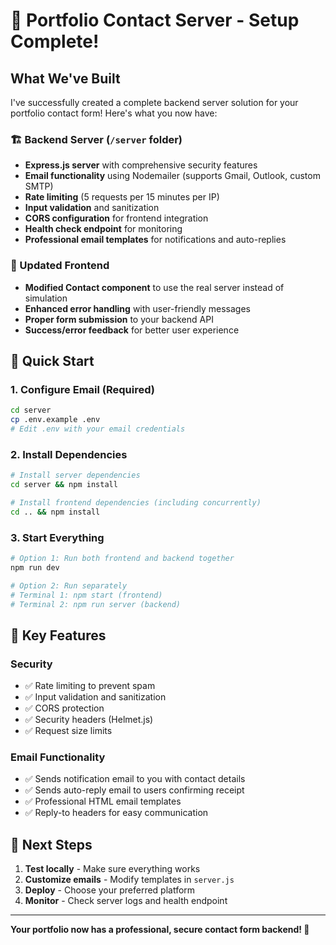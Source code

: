 # 🎉 Portfolio Contact Server - Setup Complete!

## What We've Built

I've successfully created a complete backend server solution for your portfolio contact form! Here's what you now have:

### 🏗️ Backend Server (`/server` folder)
- **Express.js server** with comprehensive security features
- **Email functionality** using Nodemailer (supports Gmail, Outlook, custom SMTP)
- **Rate limiting** (5 requests per 15 minutes per IP)
- **Input validation** and sanitization
- **CORS configuration** for frontend integration
- **Health check endpoint** for monitoring
- **Professional email templates** for notifications and auto-replies

### 🔄 Updated Frontend
- **Modified Contact component** to use the real server instead of simulation
- **Enhanced error handling** with user-friendly messages
- **Proper form submission** to your backend API
- **Success/error feedback** for better user experience

## 🚀 Quick Start

### 1. Configure Email (Required)
```bash
cd server
cp .env.example .env
# Edit .env with your email credentials
```

### 2. Install Dependencies
```bash
# Install server dependencies
cd server && npm install

# Install frontend dependencies (including concurrently)
cd .. && npm install
```

### 3. Start Everything
```bash
# Option 1: Run both frontend and backend together
npm run dev

# Option 2: Run separately
# Terminal 1: npm start (frontend)
# Terminal 2: npm run server (backend)
```

## 🔧 Key Features

### Security
- ✅ Rate limiting to prevent spam
- ✅ Input validation and sanitization
- ✅ CORS protection
- ✅ Security headers (Helmet.js)
- ✅ Request size limits

### Email Functionality
- ✅ Sends notification email to you with contact details
- ✅ Sends auto-reply email to users confirming receipt
- ✅ Professional HTML email templates
- ✅ Reply-to headers for easy communication

## 🎯 Next Steps

1. **Test locally** - Make sure everything works
2. **Customize emails** - Modify templates in `server.js`
3. **Deploy** - Choose your preferred platform
4. **Monitor** - Check server logs and health endpoint

---

**Your portfolio now has a professional, secure contact form backend! 🎉**
